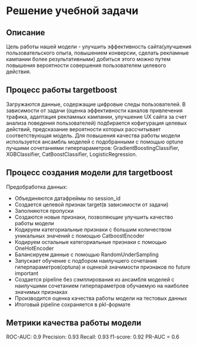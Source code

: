 # Решение учебной задачи

## Описание 
Цель работы нашей модели - улучшить эффективность сайта(улучшения пользовательского опыта, повышением конверсии, сделать рекламные кампании более результативными)
добиться этого можно путем повышения вероятности совершения пользователем целевого действия.

## Процесс работы targetboost
Загружаются данные, содержащие цифровые следы пользователей.
В зависимости от задачи (оценка эффективности каналов привлечения трафика, адаптация рекламных кампании, улучшение UX сайта за счет анализа поведения пользователей) подбирается кофигурация целевых действий, предсказание вероятности которых рассчитывает соответствующая модель.
Для повышения качества работы модели используется ансамбль моделей с подобранными с помощью optune лучшими сочетаниями гиперпараметров:
GradientBoostingClassifier,
XGBClassifier,
CatBoostClassifier,
LogisticRegression.

## Процесс создания модели для targetboost
Предобработка данных:
- Объединяются датафреймы по session_id
- Создается целевой признак target(в зависимости от задачи)
- Заполняются пропуски
- Создаются новые признаки, позволяющие улучшить качество работы модели
- Кодируем категориальные признаки с большим количеством уникальных значений с помощью CatboostEncoder
- Кодируем остальные категориальные признаки с помощью OneHotEncoder
- Балансируем данные с помощью RandomUnderSampling
- Запускает обучение с подбором наилучшего сочетания гиперпараметров(optuna) и оценкой значимости признаков по future important
- Создается pipeline без сэмплирования из ансамбля моделей с наилучшими сочетанием гиперпараметров обучаемую на наиболее значимых признаках 
- Производится оценка качества работы модели на тестовых данных
- Итоговый pipeline сохраняется в pkl-формате 

## Метрики качества работы модели
ROC-AUC: 0.9
Precision: 0.93
Recall: 0.93
f1-score: 0.92
PR-AUC = 0.6




